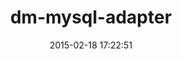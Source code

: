 ---
layout: post
title:  "dm-mysql-adapter"
repo:   "datamapper/dm-mysql-adapter"
date:   2015-02-18 17:22:51
gemurl: http://github.com/datamapper/dm-mysql-adapter
---